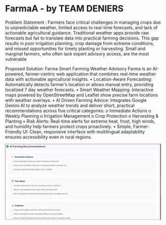 # FarmaA - by TEAM DENIERS

Problem Statement : Farmers face critical challenges in managing crops due to unpredictable weather, limited access to real-time forecasts, and lack of actionable agricultural guidance. Traditional weather apps provide raw forecasts but fail to translate data into practical farming decisions. This gap results in poor irrigation planning, crop damage from extreme conditions, and missed opportunities for timely planting or harvesting. Small and marginal farmers, who often lack expert advisory access, are the most vulnerable

Proposed Solution: Farma   Smart Farming Weather Advisory
Farma is an AI-powered, farmer-centric web application that combines real-time weather data with actionable agricultural insights.
•	Location-Aware Forecasting: Automatically detects farmer’s location or allows manual entry, providing localized 7 day weather forecasts.
•	Smart Weather Mapping: Interactive maps powered by OpenStreetMap and Leaflet show precise farm locations with weather overlays.
•	AI Driven Farming Advice: Integrates Google Gemini AI to analyze weather trends and deliver short, practical recommendations across five critical categories:
o	Immediate Actions
o	Weekly Planning
o	Irrigation Management
o	Crop Protection
o	Harvesting & Planting
•	Risk Alerts: Real-time alerts for extreme heat, frost, high winds, and humidity help farmers protect crops proactively.
•	Simple, Farmer-Friendly UI: Clean, responsive interface with multilingual adaptability ensures accessibility even in rural regions.

![Prototype](./prototype.jpg)


